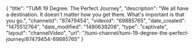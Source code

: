 {
    "title": "TUMI 19 Degree: The Perfect Journey",
    "description": "We all have a destination. It doesn't matter how you get there. What's important is that you go.",
    "channelid": "87479454",
    "videoid": "69885765",
    "date_created": "1475512764",
    "date_modified": "1490639208",
    "type": "captivate",
    "layout": "channelVideo",
    "url": "\/tumi-channel\/tumi-19-degree-the-perfect-journey\/87479454-69885765"
}